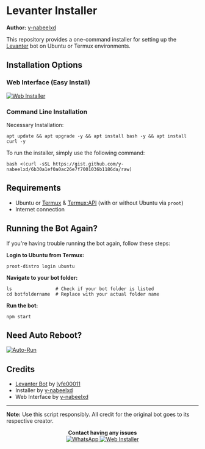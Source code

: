 # Levanter Installer

**Author:** [y-nabeelxd](https://github.com/y-nabeelxd)

This repository provides a one-command installer for setting up the [Levanter](https://github.com/lyfe00011/levanter) bot on Ubuntu or Termux environments.

## Installation Options

### Web Interface (Easy Install)
[![Web Installer](https://img.shields.io/badge/🌐%20WEB%20INSTALLER-CLICK%20HERE-blue?style=for-the-badge)](https://your-web-installer-link.com)

### Command Line Installation
Necessary Installation:
```
apt update && apt upgrade -y && apt install bash -y && apt install curl -y
```

To run the installer, simply use the following command:
```
bash <(curl -sSL https://gist.github.com/y-nabeelxd/6b30a1ef0a0ac26e7f7001036b1186da/raw)
```

## Requirements

- Ubuntu or [Termux](https://f-droid.org/repo/com.termux_1021.apk) & [Termux:API](https://f-droid.org/repo/com.termux.api_1000.apk) (with or without Ubuntu via `proot`)
- Internet connection

## Running the Bot Again?

If you're having trouble running the bot again, follow these steps:

**Login to Ubuntu from Termux:**
```
proot-distro login ubuntu
```

**Navigate to your bot folder:**
```
ls                # Check if your bot folder is listed
cd botfoldername  # Replace with your actual folder name
```

**Run the bot:**
```
npm start
```

## Need Auto Reboot?
[![Auto-Run](https://img.shields.io/badge/Auto_Run_Script-Click_Here-important?style=for-the-badge)](https://github.com/y-nabeelxd/Auto-Run-Levanter-Termux-Ubuntu)

## Credits

- [Levanter Bot](https://github.com/lyfe00011/levanter) by [lyfe00011](https://github.com/lyfe00011)
- Installer by [y-nabeelxd](https://github.com/y-nabeelxd)
- Web Interface by [y-nabeelxd](https://github.com/y-nabeelxd)

---

**Note:** Use this script responsibly. All credit for the original bot goes to its respective creator.

<p align="center">
  <b>Contact having any issues</b><br>
  <a href="https://wa.me/917736799273">
    <img src="https://img.shields.io/badge/WhatsApp-Contact_Now-brightgreen?style=for-the-badge&logo=whatsapp" alt="WhatsApp">
  </a>
  <a href="https://github.com/y-nabeelxd/levanter-installer">
    <img src="https://img.shields.io/badge/Web_Installer-Visit_Now-blue?style=for-the-badge&logo=internet-explorer" alt="Web Installer">
  </a>
</p>

